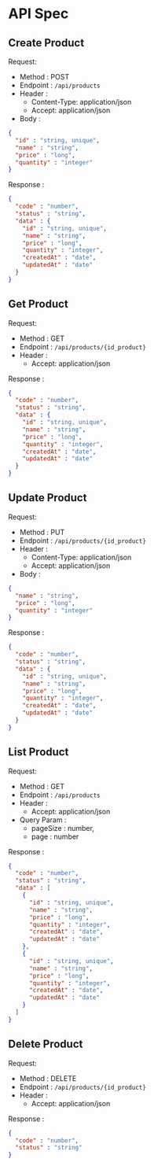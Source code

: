 # API Spec

## Create Product

Request:
- Method : POST
- Endpoint : `/api/products`
- Header : 
  - Content-Type: application/json
  - Accept: application/json
- Body :
```json
{
  "id" : "string, unique",
  "name" : "string",
  "price" : "long",
  "quantity" : "integer"
}
```

Response :
```json
{
  "code" : "number",
  "status" : "string",
  "data" : {
    "id" : "string, unique",
    "name" : "string",
    "price" : "long",
    "quantity" : "integer",
    "createdAt" : "date",
    "updatedAt" : "date"
  }
}
```

## Get Product

Request:
- Method : GET
- Endpoint : `/api/products/{id_product}`
- Header :
  - Accept: application/json

Response :
```json
{
  "code" : "number",
  "status" : "string",
  "data" : {
    "id" : "string, unique",
    "name" : "string",
    "price" : "long",
    "quantity" : "integer",
    "createdAt" : "date",
    "updatedAt" : "date"
  }
}
```

## Update Product

Request:
- Method : PUT
- Endpoint : `/api/products/{id_product}`
- Header :
  - Content-Type: application/json
  - Accept: application/json
- Body :
```json
{
  "name" : "string",
  "price" : "long",
  "quantity" : "integer"
}
```

Response :
```json
{
  "code" : "number",
  "status" : "string",
  "data" : {
    "id" : "string, unique",
    "name" : "string",
    "price" : "long",
    "quantity" : "integer",
    "createdAt" : "date",
    "updatedAt" : "date"
  }
}
```

## List Product

Request:
- Method : GET
- Endpoint : `/api/products`
- Header :
  - Accept: application/json
- Query Param :
  - pageSize : number,
  - page : number

Response :
```json
{
  "code" : "number",
  "status" : "string",
  "data" : [
    {
      "id" : "string, unique",
      "name" : "string",
      "price" : "long",
      "quantity" : "integer",
      "createdAt" : "date",
      "updatedAt" : "date"
    },
    {
      "id" : "string, unique",
      "name" : "string",
      "price" : "long",
      "quantity" : "integer",
      "createdAt" : "date",
      "updatedAt" : "date"
    }
  ]
}
```

## Delete Product

Request:
- Method : DELETE
- Endpoint : `/api/products/{id_product}`
- Header :
  - Accept: application/json

Response :
```json
{
  "code" : "number",
  "status" : "string"
}
```